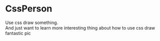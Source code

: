 # CssPerson
Use css draw something.<br>
And just want to learn more interesting thing about how to use css draw fantastic pic
